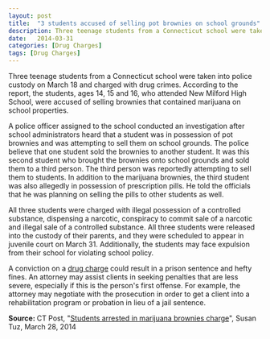 ```yaml
---
layout: post
title:  "3 students accused of selling pot brownies on school grounds"
description: Three teenage students from a Connecticut school were taken into police custody on March 18 and charged with drug crimes. According to the report, the students, ages 14, 15 and 16, who attended New Milford High School, were accused of selling brownies that contained marijuana on school properties.
date:   2014-03-31
categories: [Drug Charges] 
tags: [Drug Charges]
---
```


<p>Three teenage students from a Connecticut school were taken into police custody on March 18 and charged with drug crimes. According to the report, the students, ages 14, 15 and 16, who attended New Milford High School, were accused of selling brownies that contained marijuana on school properties. </p><p>A police officer assigned to the school conducted an investigation after school administrators heard that a student was in possession of pot brownies and was attempting to sell them on school grounds. The police believe that one student sold the brownies to another student. It was this second student who brought the brownies onto school grounds and sold them to a third person. The third person was reportedly attempting to sell them to students. In addition to the marijuana brownies, the third student was also allegedly in possession of prescription pills. He told the officials that he was planning on selling the pills to other students as well. </p> <p>All three students were charged with illegal possession of a controlled substance, dispensing a narcotic, conspiracy to commit sale of a narcotic and illegal sale of a controlled substance. All three students were released into the custody of their parents, and they were scheduled to appear in juvenile court on March 31. Additionally, the students may face expulsion from their school for violating school policy. </p><p>A conviction on a <a href="/Drug-Charges/Drug-Charges.html">drug charge</a> could result in a prison sentence and hefty fines. An attorney may assist clients in seeking penalties that are less severe, especially if this is the person's first offense. For example, the attorney may negotiate with the prosecution in order to get a client into a rehabilitation program or probation in lieu of a jail sentence. </p> <p> <b>Source:&nbsp;</b>CT Post, "<a href="http://www.ctpost.com/local/article/Students-arrested-in-marijuana-brownies-charge-5356165.php" target="_blank">Students arrested in marijuana brownies charge</a>", Susan Tuz, March 28, 2014</p>
